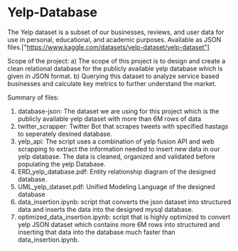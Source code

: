 # Yelp-Database  

The Yelp dataset is a subset of our businesses, reviews, and user data for use in personal, educational, and academic purposes. Available as JSON files.["https://www.kaggle.com/datasets/yelp-dataset/yelp-dataset"] 


Scope of the project:
a) The scope of this project is to design and create a clean relational database for the publicly available yelp database which is given in JSON format.
b) Querying this dataset to analyze service based businesses and calculate key metrics to further understand the market.

Summary of files:
1. database-json: The dataset we are using for this project which is the publicly available yelp dataset with more than 6M rows of data
2. twitter_scrapper: Twitter Bot that scrapes tweets with specified hastags to seperately desined database.
3. yelp_api: The script uses a combination of yelp fusion API and web scrapping to extract the information needed to insert new data in our yelp database. The data is cleaned, organized and validated before populating the yelp Database.
4. ERD_yelp_database.pdf: Entity relationship diagram of the designed database.
5. UML_yelp_dataset.pdf: Unified Modeling Language of the designed database
6. data_insertion.ipynb: script that converts the json dataset into structured data and inserts the data into the designed mysql database.
7. optimized_data_insertion.ipynb: script that is highly optimized to convert yelp JSON dataset which contains more 6M rows into structured and inserting that data into the database much faster than data_insertion.ipynb.
